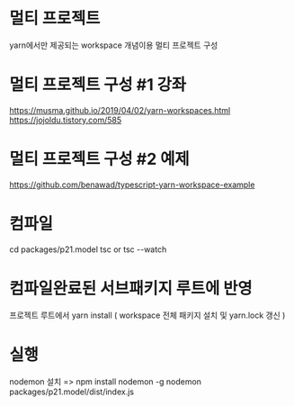 # 멀티 프로젝트
yarn에서만 제공되는 workspace 개념이용 멀티 프로젝트 구성

# 멀티 프로젝트 구성 #1 강좌
https://musma.github.io/2019/04/02/yarn-workspaces.html
https://jojoldu.tistory.com/585

# 멀티 프로젝트 구성 #2 예제
https://github.com/benawad/typescript-yarn-workspace-example

# 컴파일
cd packages/p21.model
tsc or tsc --watch

# 컴파일완료된 서브패키지 루트에 반영
프로젝트 루트에서
yarn install ( workspace 전체 패키지 설치 및 yarn.lock 갱신 )

# 실행
nodemon 설치 => npm install nodemon -g
nodemon packages/p21.model/dist/index.js


